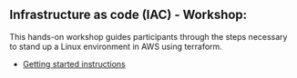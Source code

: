 ## Infrastructure as code (IAC) - Workshop:

This hands-on workshop guides participants through the steps necessary to stand up a Linux environment in AWS using terraform.

- [Getting started instructions](docs/getting-started.md)


